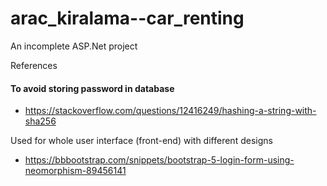 # arac_kiralama--car_renting
An incomplete ASP.Net project 

 References
#### To avoid storing password in database
- https://stackoverflow.com/questions/12416249/hashing-a-string-with-sha256

 Used for whole user interface (front-end) with different designs
- https://bbbootstrap.com/snippets/bootstrap-5-login-form-using-neomorphism-89456141

